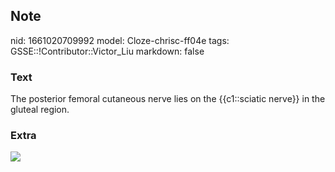 ## Note
nid: 1661020709992
model: Cloze-chrisc-ff04e
tags: GSSE::!Contributor::Victor_Liu
markdown: false

### Text
The posterior femoral cutaneous nerve lies on the {{c1::sciatic nerve}} in the gluteal region.

### Extra
<img src="paste-3f353ee891e77334a918e1cac51a3f45bb578e57.jpg">
